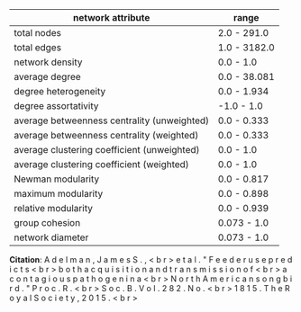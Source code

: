 network attribute|range
---|---
total nodes|2.0 - 291.0
total edges|1.0 - 3182.0
network density|0.0 - 1.0
average degree|0.0 - 38.081
degree heterogeneity|0.0 - 1.934
degree assortativity|-1.0 - 1.0
average betweenness centrality (unweighted)|0.0 - 0.333
average betweenness centrality (weighted)|0.0 - 0.333
average clustering coefficient (unweighted)|0.0 - 1.0
average clustering coefficient (weighted)|0.0 - 1.0
Newman modularity|0.0 - 0.817
maximum modularity|0.0 - 0.898
relative modularity|0.0 - 0.939
group cohesion|0.073 - 1.0
network diameter|0.073 - 1.0
**Citation**: A d e l m a n , J a m e s S . , < b r > e t a l . " F e e d e r u s e p r e d i c t s < b r > b o t h a c q u i s i t i o n a n d t r a n s m i s s i o n o f < b r > a c o n t a g i o u s p a t h o g e n i n a < b r > N o r t h A m e r i c a n s o n g b i r d . " P r o c . R . < b r > S o c . B . V o l . 2 8 2 . N o . < b r > 1 8 1 5 . T h e R o y a l S o c i e t y , 2 0 1 5 . < b r >